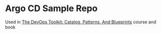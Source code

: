 # Argo CD Sample Repo

Used in [The DevOps Toolkit: Catalog, Patterns, And Blueprints](https://www.devopstoolkitseries.com/posts/catalog/) course and book
